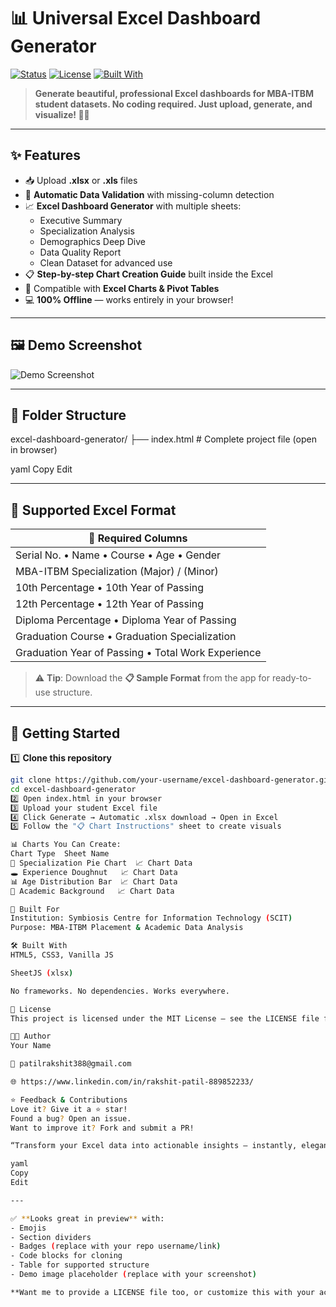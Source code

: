 # 📊 Universal Excel Dashboard Generator

[![Status](https://img.shields.io/badge/status-Completed-brightgreen.svg)](https://github.com/your-username/excel-dashboard-generator)
[![License](https://img.shields.io/badge/license-MIT-blue.svg)](LICENSE)
[![Built With](https://img.shields.io/badge/built%20with-HTML%2C%20CSS%2C%20JS-orange.svg)](https://developer.mozilla.org/en-US/docs/Web)

> **Generate beautiful, professional Excel dashboards for MBA-ITBM student datasets. No coding required. Just upload, generate, and visualize! 🎨📁**

---

## ✨ Features

- 📥 Upload **.xlsx** or **.xls** files
- 🔎 **Automatic Data Validation** with missing-column detection
- 📈 **Excel Dashboard Generator** with multiple sheets:
  - Executive Summary
  - Specialization Analysis
  - Demographics Deep Dive
  - Data Quality Report
  - Clean Dataset for advanced use
- 📋 **Step-by-step Chart Creation Guide** built inside the Excel
- 🎨 Compatible with **Excel Charts & Pivot Tables**
- 💻 **100% Offline** — works entirely in your browser!

---

## 🖼️ Demo Screenshot

<img src="https://via.placeholder.com/900x400.png?text=Demo+Screenshot+Here" alt="Demo Screenshot" />

---

## 📂 Folder Structure

excel-dashboard-generator/
├── index.html # Complete project file (open in browser)

yaml
Copy
Edit

---

## 📁 Supported Excel Format

| 📌 **Required Columns**                                |
| ----------------------------------------------------- |
| Serial No. • Name • Course • Age • Gender             |
| MBA-ITBM Specialization (Major) / (Minor)             |
| 10th Percentage • 10th Year of Passing                |
| 12th Percentage • 12th Year of Passing                |
| Diploma Percentage • Diploma Year of Passing          |
| Graduation Course • Graduation Specialization         |
| Graduation Year of Passing • Total Work Experience    |

> ⚠ **Tip**: Download the **📋 Sample Format** from the app for ready-to-use structure.

---

## 🚀 Getting Started

1️⃣ **Clone this repository**
```bash
git clone https://github.com/your-username/excel-dashboard-generator.git
cd excel-dashboard-generator
2️⃣ Open index.html in your browser
3️⃣ Upload your student Excel file
4️⃣ Click Generate → Automatic .xlsx download → Open in Excel
5️⃣ Follow the "📋 Chart Instructions" sheet to create visuals

📊 Charts You Can Create:
Chart Type	Sheet Name
🎯 Specialization Pie Chart	📈 Chart Data
🕳 Experience Doughnut	📈 Chart Data
📊 Age Distribution Bar	📈 Chart Data
🏫 Academic Background	📈 Chart Data

🏫 Built For
Institution: Symbiosis Centre for Information Technology (SCIT)
Purpose: MBA-ITBM Placement & Academic Data Analysis

🛠️ Built With
HTML5, CSS3, Vanilla JS

SheetJS (xlsx)

No frameworks. No dependencies. Works everywhere.

📜 License
This project is licensed under the MIT License — see the LICENSE file for details.

👨‍💻 Author
Your Name

📧 patilrakshit388@gmail.com

🌐 https://www.linkedin.com/in/rakshit-patil-889852233/

⭐ Feedback & Contributions
Love it? Give it a ⭐ star!
Found a bug? Open an issue.
Want to improve it? Fork and submit a PR!

“Transform your Excel data into actionable insights — instantly, elegantly, efficiently.”

yaml
Copy
Edit

---

✅ **Looks great in preview** with:
- Emojis
- Section dividers
- Badges (replace with your repo username/link)
- Code blocks for cloning
- Table for supported structure
- Demo image placeholder (replace with your screenshot)

**Want me to provide a LICENSE file too, or customize this with your actual GitHub repo link, name, or contact?** Just tell me.








